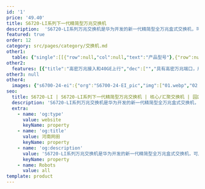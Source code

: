 ```yaml
---
id: '1'
price: '49.40'
title: S6720-LI系列下一代精简型万兆交换机
description:  'S6720-LI系列万兆交换机是华为开发的新一代精简型全万兆盒式交换机，可用于园区网和数据中心万兆接入。'
featured: true
order: 12
category: src/pages/category/交换机.md
other1: 
  table: {"single":[[{"row":null,"col":null,"text":"产品型号"},{"row":null,"col":null,"text":"S6720-16X-LI-16S-AC\nS6720S-16X-LI-16S-AC"},{"row":null,"col":null,"text":"S6720-26Q-LI-24S-AC\nS6720S-26Q-LI-24S-AC"},{"row":null,"col":null,"text":"S6720-32X-LI-32S-AC\nS6720S-32X-LI-32S-AC"}],[{"row":null,"col":null,"text":"交换容量"},{"row":null,"col":null,"text":"1.28Tbps/12.8Tbps"},{"row":null,"col":null,"text":"1.28Tbps/12.8Tbps"},{"row":null,"col":null,"text":"1.28Tbps/12.8Tbps"}],[{"row":null,"col":null,"text":"包转发率"},{"row":null,"col":null,"text":"240Mpps"},{"row":null,"col":null,"text":"480Mpps"},{"row":null,"col":null,"text":"480Mpps"}],[{"row":null,"col":null,"text":"固定端口"},{"row":null,"col":null,"text":"16×10GE SFP+端口"},{"row":null,"col":null,"text":"24×10GE SFP+端口，\n2×40GE QSFP+端口"},{"row":null,"col":null,"text":"32×10GE SFP+端口"}],[{"row":null,"col":null,"text":"MAC特性"},{"row":null,"col":"3","text":"32K\n支持MAC地址自动学习和老化\n支持静态、动态、黑洞MAC表项\n支持源MAC地址过滤"}],[{"row":null,"col":null,"text":"VLAN特性"},{"row":null,"col":"3","text":"支持4K个VLAN\n支持Guest VLAN、Voice VLAN\n支持基于MAC/协议/IP子网/策略/端口的VLAN\n支持VLAN mapping交换功能\n支持基本、灵活QinQ功能"}],[{"row":null,"col":null,"text":"IPv4路由"},{"row":null,"col":"3","text":"静态路由、RIP 、OSPF\n支持VRRP\n支持策略路由\n支持路由策略"}],[{"row":null,"col":null,"text":"互通性"},{"row":null,"col":"3","text":"VBST基于VLAN生成树协议（和PVST/PVST+/RPVST 互通）\nLNP 链路类型协商协议（和DTP相似功能）\nVCMP VLAN集中管理协议（和VTP相似功能）\n\n详细的互联互通认证与报告，请访问这里。"}]]}
other2:
  features: [{"title":"高密万兆接入和40GE上行","dec":["","具有高密万兆端口，用于提供更大的带宽服务",""]},{"title":"节省布放空间","dec":["","220mm深度，满足300mm深机柜场景",""]},{"title":"SVF极简网络运维","dec":["","支持SVF超级虚拟交换网，可作为client角色，即插即用；SVF功能将园区“核心/汇聚+接入交换机+AP”的网络架构，虚拟化为一台网元，极简网络运维",""]}]
other3: null
other4:
  images: {"s6700-24-ei":{"org":"S6700-24-EI_pic","img":["01.webp","02.webp","03.webp","04.webp","08.webp"]}}
seo:
  title: S6720-LI | S6720-LI系列下一代精简型万兆交换机 | 核心/汇聚交换机 | 园区交换机 | 交换机 | 企业网络
  description: 'S6720-LI系列万兆交换机是华为开发的新一代精简型全万兆盒式交换机，可用于园区网和数据中心万兆接入。'
  extra:
    - name: 'og:type'
      value: website
      keyName: property
    - name: 'og:title'
      value: 河南网田
      keyName: property
    - name: 'og:description'
      value: 'S6720-LI系列万兆交换机是华为开发的新一代精简型全万兆盒式交换机，可用于园区网和数据中心万兆接入。'
      keyName: property
    - name: Robots
      value: all
template: product
---
```

